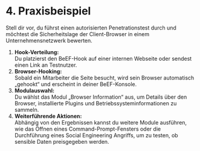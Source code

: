 # 4. Praxisbeispiel

Stell dir vor, du führst einen autorisierten Penetrationstest durch und möchtest die Sicherheitslage der Client-Browser in einem Unternehmensnetzwerk bewerten.

1. **Hook-Verteilung:**\
   Du platzierst den BeEF-Hook auf einer internen Webseite oder sendest einen Link an Testnutzer.
2. **Browser-Hooking:**\
   Sobald ein Mitarbeiter die Seite besucht, wird sein Browser automatisch „gehookt“ und erscheint in deiner BeEF-Konsole.
3. **Modulauswahl:**\
   Du wählst das Modul „Browser Information“ aus, um Details über den Browser, installierte Plugins und Betriebssysteminformationen zu sammeln.
4. **Weiterführende Aktionen:**\
   Abhängig von den Ergebnissen kannst du weitere Module ausführen, wie das Öffnen eines Command-Prompt-Fensters oder die Durchführung eines Social Engineering Angriffs, um zu testen, ob sensible Daten preisgegeben werden.
